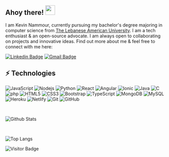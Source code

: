 ## Ahoy there! <img src="https://raw.githubusercontent.com/aemmadi/aemmadi/master/wave.gif" width="30px">

I am Kevin Nammour, currently pursuing my bachelor's degree majoring in computer science from [The Lebanese American University](https://www.lau.edu.lb/). I am a tech enthusiast & an open-source advocate. I am always open to collaborating on projects and innovative ideas. Find out more about me & feel free to connect with me here:

[![Linkedin Badge](https://img.shields.io/badge/-kevinnammour-blue?style=flat-square&logo=Linkedin&logoColor=white&link=https://www.linkedin.com/in/kevinnammour/)](https://www.linkedin.com/in/kevinnammour/)
[![Gmail Badge](https://img.shields.io/badge/-nammourkevin@gmail.com-c14438?style=flat-square&logo=Gmail&logoColor=white&link=mailto:nammourkevin@gmail.com)](mailto:nammourkevin@gmail.com)

## ⚡ Technologies

![JavaScript](https://img.shields.io/badge/-JavaScript-white?style=flat-square&logo=javascript)
![Nodejs](https://img.shields.io/badge/-Nodejs-white?style=flat-square&logo=Node.js)
![Python](https://img.shields.io/badge/-Python-white?style=flat-square&logo=Python)
![React](https://img.shields.io/badge/-React-white?style=flat-square&logo=react)
![Angular](https://img.shields.io/badge/-angular-bd002e?style=flat-square&logo=angular)
![Ionic](https://img.shields.io/badge/-ionic-white?style=flat-square&logo=ionic)
![Java](https://img.shields.io/badge/-java-white?style=flat-square&logo=java)
![C](https://img.shields.io/badge/-C-white?style=flat-square&logo=c)
![php](https://img.shields.io/badge/-php-white?style=flat-square&logo=php)
![HTML5](https://img.shields.io/badge/-HTML5-E34F26?style=flat-square&logo=html5&logoColor=white)
![CSS3](https://img.shields.io/badge/-CSS3-1572B6?style=flat-square&logo=css3)
![Bootstrap](https://img.shields.io/badge/-Bootstrap-white?style=flat-square&logo=bootstrap)
![TypeScript](https://img.shields.io/badge/-TypeScript-white?style=flat-square&logo=typescript)
![MongoDB](https://img.shields.io/badge/-MongoDB-white?style=flat-square&logo=mongodb)
![MySQL](https://img.shields.io/badge/-MySQL-white?style=flat-square&logo=mysql)
![Heroku](https://img.shields.io/badge/-Heroku-430098?style=flat-square&logo=heroku)
![Netlify](https://img.shields.io/badge/-Netlify-white?style=flat-square&logo=Netlify)
![Git](https://img.shields.io/badge/-Git-white?style=flat-square&logo=git)
![GitHub](https://img.shields.io/badge/-GitHub-181717?style=flat-square&logo=github)

<br>

![Github Stats](https://github-readme-stats.vercel.app/api?username=kevinnammour&count_private=true&show_icons=true&include_all_commits=true)

<br>

![Top Langs](https://github-readme-stats.vercel.app/api/top-langs/?username=kevinnammour&count_private=true&hide=TeX&layout=compact)

![Visitor Badge](https://visitor-badge.laobi.icu/badge?page_id=kevinnammour.kevinnammour)
